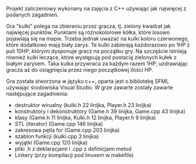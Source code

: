 Projekt zaliczeniowy wykonany na zajęcia z C++ używając jak najwięcej z podanych zagadnień.

Gra "kulki" polega na zbieraniu przez gracza, tj. zielony kwadrat jak najwięcej punktów. Punktami są różnokolorowe kółka, które losowo pojawiają się na mapie. Trzeba jednak uważać na kulki koloru czerwonego, które dodatkowo mają biały zarys. Te kulki zabierają każdorazowo po 1HP z puli 10HP, którymi dysponuje gracz na początku gry. Na szczęście istnieją również kulki leczące, które występują pod postacią zielonych kułek z białym zarysem. Taka kulka przywraca za każdym razem 1HP, uzdrawiając gracza aż do osiągnięcia przez niego początkowej ilości HP.

Gra została stworzona w języku c++, oparta jest o bibliotekę SFML używając środowiska Visual Studio.
W grze zawarte zostały zawarte następujące zagadnienia:
  - destruktor wirualny (kulki.h 22 linijka, Player.h 23 linijka)
  - konstruktory i dekonstruktory (Game.h 39 linijka, Game.cpp 43 linijka)
  - klasy (Game.h 11 linijka, Kulki.h 12 linijka, Player.h 9 linijka)
  - STL (iterator) (Game.cpp 146 linijka)
  - zakresowa pętla for (Game.cpp 203 linijka)
  - szablon funkcji (kulki.cpp 3 linijka)
  - wyjątki (Game.cpp 120 linijka)
  - pliki .h z deklaracjami i .cpp z definicjami metod
  - Linkery (przy kompilacji pod linuxem w makefile)
